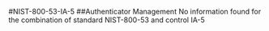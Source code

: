 #NIST-800-53-IA-5
##Authenticator Management
No information found for the combination of standard NIST-800-53 and control IA-5
